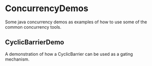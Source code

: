 # ConcurrencyDemos
Some java concurrency demos as examples of how to use some of the common concurrency tools.

## CyclicBarrierDemo
A demonstration of how a CyclicBarrier can be used as a gating mechanism.
